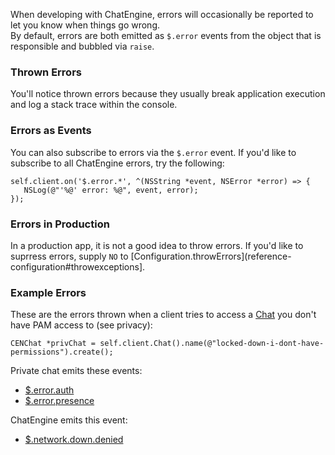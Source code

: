 When developing with ChatEngine, errors will occasionally be reported to let you know when things go wrong.  
By default, errors are both emitted as `$.error` events from the object that is responsible and bubbled via `raise`.  

### Thrown Errors

You'll notice thrown errors because they usually break application execution and log a stack trace within the console.

### Errors as Events

You can also subscribe to errors via the `$.error` event. If you'd like to subscribe to all ChatEngine errors, try the following:  
```objc
self.client.on('$.error.*', ^(NSString *event, NSError *error) => {
   NSLog(@"'%@' error: %@", event, error);
});
```  

### Errors in Production

In a production app, it is not a good idea to throw errors. If you'd like to suprress errors, supply `NO` to [Configuration.throwErrors](reference-configuration#throwexceptions].  

### Example Errors

These are the errors thrown when a client tries to access a [Chat](reference-chat) you don't have PAM access to (see privacy):  
```objc
CENChat *privChat = self.client.Chat().name(@"locked-down-i-dont-have-permissions").create();
```  

Private chat emits these events:
* [$.error.auth](reference-chat#event-error-auth)
* [$.error.presence](reference-chat#event-error-presence)  

ChatEngine emits this event:
* [$.network.down.denied](reference-chatengine#event-network-down-denied)